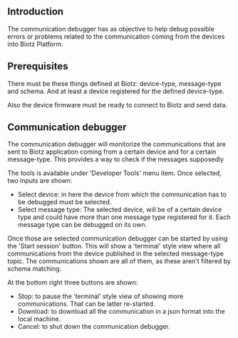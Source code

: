 ## Introduction
The communication debugger has as objective to help debug possible errors or problems related to the communication coming from the devices into Biotz Platform.

## Prerequisites
There must be these things defined at Biotz: device-type, message-type and schema. And at least a device registered for the defined device-type.

Also the device firmware must be ready to connect to Biotz and send data.

## Communication debugger
The communication debugger will monitorize the communications that are sent to Biotz application coming from a certain device and for a certain message-type. This provides a way to check if the messages supposedly

The tools is available under 'Developer Tools' menu item. Once selected, two inputs are shown:

- Select device: in here the device from which the communication has to be debugged must be selected.
- Select message type: The selected device, will be of a certain device type and could have more than one message type registered for it. Each message type can be debugged on its own.

Once those are selected communication debugger can be started by using the 'Start session' button. This will show a 'terminal' style view where all communications from the device published in the selected message-type topic. The communications shown are all of them, as these aren't filtered by schema matching.

At the bottom right three buttons are shown:

- Stop: to pause the 'terminal' style view of showing more communications. That can be latter re-started.
- Download: to download all the communication in a json format into the local machine.
- Cancel: to shut down the communication debugger.
